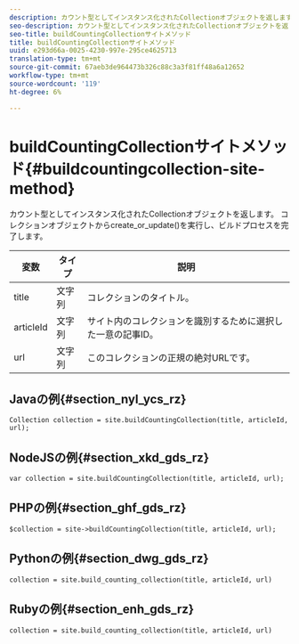 ```yaml
---
description: カウント型としてインスタンス化されたCollectionオブジェクトを返します。 コレクションオブジェクトからcreate_or_update()を実行し、ビルドプロセスを完了します。
seo-description: カウント型としてインスタンス化されたCollectionオブジェクトを返します。 コレクションオブジェクトからcreate_or_update()を実行し、ビルドプロセスを完了します。
seo-title: buildCountingCollectionサイトメソッド
title: buildCountingCollectionサイトメソッド
uuid: e293d66a-0025-4230-997e-295ce4625713
translation-type: tm+mt
source-git-commit: 67aeb3de964473b326c88c3a3f81ff48a6a12652
workflow-type: tm+mt
source-wordcount: '119'
ht-degree: 6%

---
```



# buildCountingCollectionサイトメソッド{#buildcountingcollection-site-method}

カウント型としてインスタンス化されたCollectionオブジェクトを返します。 コレクションオブジェクトからcreate_or_update()を実行し、ビルドプロセスを完了します。

| 変数 | タイプ | 説明 |
|--- |--- |--- |
| title | 文字列 | コレクションのタイトル。 |
| articleId | 文字列 | サイト内のコレクションを識別するために選択した一意の記事ID。 |
| url | 文字列 | このコレクションの正規の絶対URLです。 |

## Javaの例{#section_nyl_ycs_rz}

```
Collection collection = site.buildCountingCollection(title, articleId, url); 
```

## NodeJSの例{#section_xkd_gds_rz}

```
var collection = site.buildCountingCollection(title, articleId, url); 
```

## PHPの例{#section_ghf_gds_rz}

```
$collection = site->buildCountingCollection(title, articleId, url); 
```

## Pythonの例{#section_dwg_gds_rz}

```
collection = site.build_counting_collection(title, articleId, url) 
```

## Rubyの例{#section_enh_gds_rz}

```
collection = site.build_counting_collection(title, articleId, url) 
```

